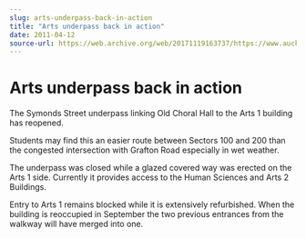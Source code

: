 ```yaml
---
slug: arts-underpass-back-in-action
title: "Arts underpass back in action"
date: 2011-04-12
source-url: https://web.archive.org/web/20171119163737/https://www.auckland.ac.nz/en/about/news-events-and-notices/notices/notices-2011/2011/04/12/Arts-underpass-back-in-action.html
---
```

Arts underpass back in action
=============================

The Symonds Street underpass linking Old Choral Hall to the Arts 1 building has reopened.

Students may find this an easier route between Sectors 100 and 200 than the congested intersection with Grafton Road especially in wet weather.

The underpass was closed while a glazed covered way was erected on the Arts 1 side. Currently it provides access to the Human Sciences and Arts 2 Buildings.

Entry to Arts 1 remains blocked while it is extensively refurbished. When the building is reoccupied in September the two previous entrances from the walkway will have merged into one.